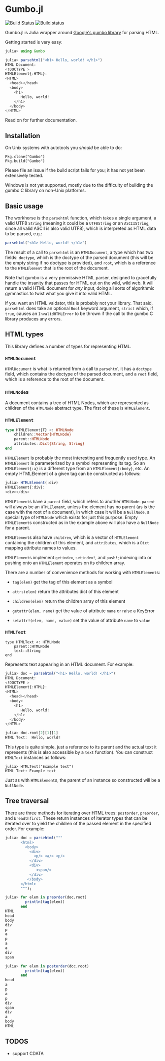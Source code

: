 # Gumbo.jl

[![Build Status](https://travis-ci.org/porterjamesj/Gumbo.jl.svg?branch=master)](https://travis-ci.org/porterjamesj/Gumbo.jl)
[![Build status](https://ci.appveyor.com/api/projects/status/4v6s9onnfia8mpeo)](https://ci.appveyor.com/project/porterjamesj/gumbo-jl)

Gumbo.jl is Julia wrapper around
[Google's gumbo library](https://github.com/google/gumbo-parser) for
parsing HTML.

Getting started is very easy:


```julia
julia> using Gumbo

julia> parsehtml("<h1> Hello, world! </h1>")
HTML Document:
<!DOCTYPE >
HTMLElement{:HTML}:
<HTML>
  <head></head>
  <body>
    <h1>
       Hello, world!
    </h1>
  </body>
</HTML>
```

Read on for further documentation.

## Installation

On Unix systems with autotools you *should* be able to do:

```
Pkg.clone("Gumbo")
Pkg.build("Gumbo")
```

Please file an issue if the build script fails for you; it has not yet
been extensively tested.

Windows is not yet supported, mostly due to the difficulty of building
the gumbo C library on non-Unix platforms.

## Basic usage

The workhorse is the `parsehtml` function, which takes a single
argument, a valid UTF8 `String` (meaning it could be a `UTF8String` or
an `ASCIIString`, since all valid ASCII is also valid UTF8), which is
interpreted as HTML data to be parsed, e.g.:

```julia
parsehtml("<h1> Hello, world! </h1>")
```

The result of a call to `parsehtml` is an `HTMLDocument`, a type which
has two fields: `doctype`, which is the doctype of the parsed document
(this will be the empty string if no doctype is provided), and `root`,
which is a reference to the `HTMLElement` that is the root of the
document.

Note that gumbo is a very permissive HTML parser, designed to
gracefully handle the insanity that passes for HTML out on the wild,
wild web. It will return a valid HTML document for *any* input, doing
all sorts of algorithmic gymnastics to twist what you give it into
valid HTML.

If you want an HTML valdator, this is probably not your library. That
said, `parsehtml` does take an optional `Bool` keyword argument,
`strict` which, if `true`, causes an `InvalidHTMLError` to be thrown
if the call to the gumbo C library produces any errors.

## HTML types

This library defines a number of types for representing HTML.

### `HTMLDocument`

`HTMlDocument` is what is returned from a call to `parsehtml` it has a
`doctype` field, which contains the doctype of the parsed document,
and a `root` field, which is a reference to the root of the document.

### `HTMLNode`s

A document contains a tree of HTML Nodes, which are represented as
children of the `HTMLNode` abstract type. The first of these is
`HTMLElement`.

### `HTMLElement`

```julia
type HTMLElement{T} <: HTMLNode
    children::Vector{HTMLNode}
    parent::HTMLNode
    attributes::Dict{String, String}
end
```

`HTMLElement` is probably the most interesting and frequently used
type. An `HTMLElement` is parameterized by a symbol representing its
tag. So an `HTMLElement{:a}` is a different type from an
`HTMLElement{:body}`, etc. An empty HTMLElement of a given tag can be
constructed as follows:

```julia
julia> HTMLElement(:div)
HTMLElement{:div}:
<div></div>
```

`HTMLElement`s have a `parent` field, which refers to another
`HTMLNode`. `parent` will always be an `HTMLElement`, unless the
element has no parent (as is the case with the root of a document), in
which case it will be a `NullNode`, a special type of `HTMLNode` which
exists for just this purpose. Empty `HTMLElement`s constructed as in
the example above will also have a `NullNode` for a parent.

`HTMLElement`s also have `children`, which is a vector of
`HTMLElement` containing the children of this element, and
`attributes`, which is a `Dict` mapping attribute names to values.

`HTMLElement`s implement `getindex`, `setindex!`, and `push!`;
indexing into or pushing onto an `HTMLElement` operates on its
children array.

There are a number of convenience methods for working with `HTMLElement`s:

- `tag(elem)`
  get the tag of this element as a symbol

- `attrs(elem)`
  return the attributes dict of this element

- `children(elem)`
   return the children array of this element

- `getattr(elem, name)`
  get the value of attribute `name` or raise a KeyError

- `setattr!(elem, name, value)`
  set the value of attribute `name` to `value`

### `HTMLText`

```
type HTMLText <: HTMLNode
    parent::HTMLNode
    text::String
end
```

Represents text appearing in an HTML document. For example:

```julia
julia> doc = parsehtml("<h1> Hello, world! </h1>")
HTML Document:
<!DOCTYPE >
HTMLElement{:HTML}:
<HTML>
  <head></head>
  <body>
    <h1>
       Hello, world!
    </h1>
  </body>
</HTML>

julia> doc.root[2][1][1]
HTML Text:  Hello, world!
```

This type is quite simple, just a reference to its parent and the
actual text it represents (this is also accessible by a `text`
function). You can construct `HTMLText` instances as follows:

```
julia> HTMLText("Example text")
HTML Text: Example text
```

Just as with `HTMLElement`s, the parent of an instance so constructed
will be a `NullNode`.


## Tree traversal

There are three methods for iterating over HTML trees: `postorder`,
`preorder`, and `breadthfirst`. These return instances of iterator
types that can be iterated over to yield the children of the passed
element in the specified order. For example:

```julia
julia> doc = parsehtml("""
       <html>
         <body>
           <div>
             <p/> <a/> <p/>
           </div>
           <div>
              <span/>
           </div>
          </body>
       </html>
       """);

julia> for elem in preorder(doc.root)
         println(tag(elem))
       end
HTML
head
body
div
p
a
p
a
a
div
span

julia> for elem in postorder(doc.root)
         println(tag(elem))
       end
head
a
p
a
p
div
span
div
a
body
HTML
```

## TODOS

- support CDATA
